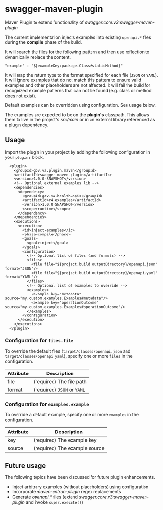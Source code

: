 # swagger-maven-plugin

Maven Plugin to extend functionality of _swagger.core.v3:swagger-maven-plugin_.

The current implementation injects examples into existing `openapi.*` files during the **compile** phase of the build.

It will search the files for the following pattern and then use reflection to dynamically replace the content.

```
"example" : "${exampleKey:package.Class#staticMethod}"
```

It will map the return type to the format specified for each file (`JSON` or `YAML`). It will ignore examples that do not match this pattern to ensure valid examples and other placeholders are not affected. It will fail the build for recognized example patterns that can not be found (e.g. class or method does not exist).

Default examples can be overridden using configuration. See usage below.

The examples are expected to be on the **plugin's** classpath. This allows them to live in the project's _src/main_ or in an external library referenced as a plugin dependency.

## Usage

Import the plugin in your project by adding the following configuration in your `plugins` block.

```
  <plugin>
    <groupId>gov.va.plugin.maven</groupId>
    <artifactId>swagger-maven-plugin</artifactId>
    <version>1.0.0-SNAPSHOT</version>
    <!-- Optional external examples lib -->
    <dependencies>
      <dependency>
        <groupId>gov.va.health.apis</groupId>
        <artifactId>r4-examples</artifactId>
        <version>1.0.0-SNAPSHOT</version>
        <scope>runtime</scope>
      </dependency>
    </dependencies>
    <executions>
      <execution>
        <id>inject-examples</id>
        <phase>compile</phase>
        <goals>
          <goal>inject</goal>
        </goals>
        <configuration>
          <!-- Optional list of files (and formats) -->
          <files>
            <file file="${project.build.outputDirectory}/openapi.json" format="JSON"/>
            <file file="${project.build.outputDirectory}/openapi.yaml" format="YAML"/>
          </files>
          <!-- Optional list of examples to override -->
          <examples>
            <example key="metadata" source="my.custom.examples.Examples#metadata"/>
            <example key="operationOutcome" source="my.custom.examples.Examples#operationOutcome"/>
          </examples>
        </configuration>
      </execution>
    </executions>
  </plugin>
```

### Configuration for `files.file`
To override the default files (`target/classes/openapi.json` and `target/classes/openapi.yaml`), specify one or more `files` in the configuration.

| Attribute  | Description              |
| ---------- | ------------------------ |
| file       | (required) The file path |
| format     | (required) `JSON` or `YAML`  |

### Configuration for `examples.example`
To override a default example, specify one or more `examples` in the configuration.

| Attribute  | Description                   |
| ---------- | ----------------------------- |
| key        | (required) The example key    |
| source     | (required) The example source |

## Future usage
The following topics have been discussed for future plugin enhancements.

* Inject arbitrary examples (without placeholders) using configuration
* Incorporate _maven-antrun-plugin_ regex replacements
* Generate _openapi.*_ files (extend _swagger.core.v3:swagger-maven-plugin_ and invoke `super.execute()`)
